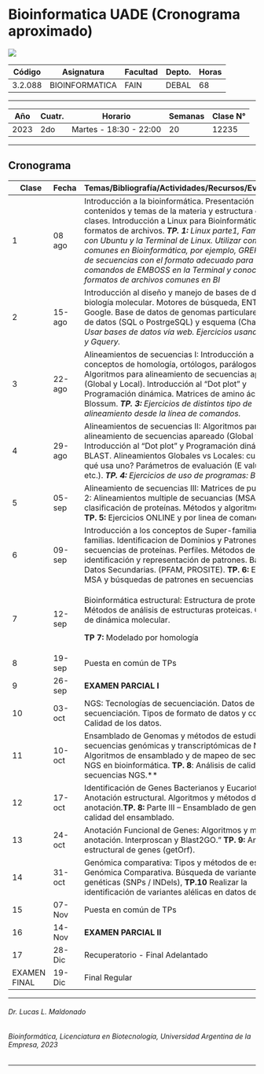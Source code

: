 # Bioinformatica UADE (Cronograma aproximado)

![](Aspose.Words.3611804b-8492-412a-89ee-72428d134868.001.png)


|**Código** |**Asignatura** |**Facultad** |**Depto.** |**Horas** |
| - | - | - | - | - |
|3\.2.088 |BIOINFORMATICA |FAIN |DEBAL |68 |

---

|**Año** |**Cuatr.** |**Horario**  |**Semanas** |**Clase N°** |
| - | - | - | - | - |
|2023 |2do |Martes - 18:30 - 22:00 |20 |12235 |

___

## **Cronograma** 

|` `**Clase** |**Fecha** |**Temas/Bibliografía/Actividades/Recursos/Evaluaciones** |
| - | - | - |
|1 |08 ago |Introducción a la bioinformática. Presentación de los contenidos y temas de la materia y estructura de las clases. Introducción a Linux para Bioinformáticos y formatos de archivos. ***TP. 1:** Linux parte1, Familiarizarse con Ubuntu y la Terminal de Linux. Utilizar comandos comunes en Bioinformática, por ejemplo, GREP. Edición de secuencias con el formato adecuado para utilizar los comandos de EMBOSS en la Terminal y conocer formatos de archivos comunes en BI* |
|2 |15-ago |Introducción al diseño y manejo de bases de datos de biología molecular. Motores de búsqueda, ENTREZ, Google. Base de datos de genomas particulares. Bases de datos (SQL  o PostrgeSQL)  y  esquema  (Chado).  ***TP.  2:**  Usar  bases  de  datos  vía web. Ejercicios usando GenBank y Gquery.* |
|3 |22-ago |Alineamientos de secuencias I: Introducción a los conceptos de homología, ortólogos, parálogos. Algoritmos para alineamiento de secuencias apareado (Global y Local). Introducción al “Dot plot” y Programación dinámica. Matrices de amino ácidos PAM y Blossum.  ***TP.  3:**  Ejercicios  de  distintos  tipo  de  alineamiento  desde  la  línea  de comandos.* |
|4 |29-ago |Alineamientos de secuencias II: Algoritmos para alineamiento de secuencias apareado (Global  y  Local).  Introducción  al  “Dot  plot”  y  Programación  dinámica.  BLAST. Alineamientos Globales vs Locales: cuándo y por qué usa uno? Parámetros  de evaluación (E value, Score, etc.). ***TP. 4:** Ejercicios de  uso de programas: BLAST* |
|5 |05-sep |Alineamiento de secuencias III: Matrices de puntaje, parte 2: Alineamientos multiple de secuancias (MSA). Análisis y clasificación de proteínas. Métodos y algoritmos de MSA. **TP. 5:** Ejercicios ONLINE y por linea de comandos |
|6 |09-sep |Introducción  a  los  conceptos  de  Super-familias  y  sub-familias.  Identificacion  de Dominios y Patrones en secuencias de proteínas. Perfiles. Métodos de identificación y representación de patrones. Bases de Datos Secundarias. (PFAM, PROSITE). **TP. 6:** Ejercicios MSA y búsquedas de patrones en secuencias |
|7 |12-sep |<p>Bioinformática estructural: Estructura de proteínas. Métodos de análisis de estructuras proteicas. Conceptos de dinámica molecular. </p><p>**TP 7:** Modelado por homología </p>|
|8 |19-sep |Puesta en común de TPs |
|9 |26-sep |**EXAMEN PARCIAL I** |
|10 |03-oct |NGS: Tecnologías de secuenciación. Datos de secuenciación. Tipos de formato de datos y control de Calidad de los datos. |
|11 |10-oct |Ensamblado  de  Genomas  y  métodos  de  estudio  de  secuencias  genómicas  y transcriptómicas de NGS. Algoritmos de ensamblado y de mapeo de secuencias de NGS en bioinformática. **TP. 8**: Análisis de calidad en secuencias NGS.**  |
|12 |17-oct |Identificación de Genes Bacterianos y Eucariotas: Anotación estructural. Algoritmos y métodos  de  anotación.**TP.  8:**  Parte  III  –  Ensamblado  de  genomas  y  calidad  del ensamblado. |
|13 |24-oct |Anotación Funcional de Genes: Algoritmos y métodos de anotación. Interproscan y Blast2GO.” **TP. 9:** Anotación estructural de genes (getOrf). |
|14 |31-oct |Genómica  comparativa:  Tipos  y  métodos  de  estudio  en  Genómica  Comparativa. Búsqueda de variantes genéticas (SNPs / INDels), **TP.10** Realizar la identificación de variantes alélicas en datos de NGS |
|15 |07-Nov |Puesta en común de TPs |
|16 |14-Nov |**EXAMEN PARCIAL II** |
|17 |28-Dic |Recuperatorio - Final Adelantado |
|EXAMEN FINAL |19-Dic |Final Regular  |



___
   ###### *Dr. Lucas L. Maldonado*
   ###### *Bioinformática, Licenciatura en Biotecnología, Universidad Argentina de la Empresa, 2023*
___
